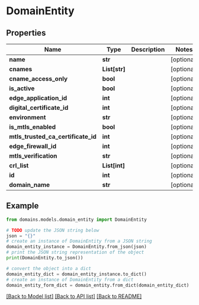 # DomainEntity


## Properties

Name | Type | Description | Notes
------------ | ------------- | ------------- | -------------
**name** | **str** |  | [optional] 
**cnames** | **List[str]** |  | [optional] 
**cname_access_only** | **bool** |  | [optional] 
**is_active** | **bool** |  | [optional] 
**edge_application_id** | **int** |  | [optional] 
**digital_certificate_id** | **int** |  | [optional] 
**environment** | **str** |  | [optional] 
**is_mtls_enabled** | **bool** |  | [optional] 
**mtls_trusted_ca_certificate_id** | **int** |  | [optional] 
**edge_firewall_id** | **int** |  | [optional] 
**mtls_verification** | **str** |  | [optional] 
**crl_list** | **List[int]** |  | [optional] 
**id** | **int** |  | [optional] 
**domain_name** | **str** |  | [optional] 

## Example

```python
from domains.models.domain_entity import DomainEntity

# TODO update the JSON string below
json = "{}"
# create an instance of DomainEntity from a JSON string
domain_entity_instance = DomainEntity.from_json(json)
# print the JSON string representation of the object
print(DomainEntity.to_json())

# convert the object into a dict
domain_entity_dict = domain_entity_instance.to_dict()
# create an instance of DomainEntity from a dict
domain_entity_form_dict = domain_entity.from_dict(domain_entity_dict)
```
[[Back to Model list]](../README.md#documentation-for-models) [[Back to API list]](../README.md#documentation-for-api-endpoints) [[Back to README]](../README.md)


